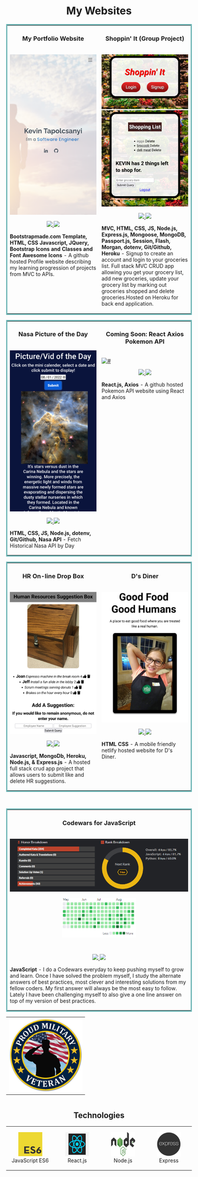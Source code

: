 

<h1 align="center">My Websites</h1>
<table bordercolor="#66b2b2">
  <!-- Start of table with Portfolio and Group Project Shoppin' It -->
  <tr>
    <td width="50%" valign="top"> <!--Start of Portfolio Website to use 50% of the window-->
      <h3 align="center">My Portfolio Website</h3>
      <br /> <!--Click Profile Image to open a new window to Profile website-->
      <a target="_blank" href="https://kevintapolcsanyi.netlify.app/">
        <img src="images/portfolio.png" width="100%" alt="#"/>
      </a>
      <br />
      <p align="center"> <!--Click repo icon to link to GitHub Portfolio repo-->
      <a target="_blank" href="https://github.com/KevinTapol/PortfolioC" >
        <img src="https://img.shields.io/static/v1?label=|&message=REPO&color=23555f&style=plastic&logo=github&logo-color=white"/>
      </a>  <!--Click website icon to open a new window to Profile website-->
      <a target="_blank" href="https://kevintapolcsanyi.netlify.app/" >
          <img src="https://img.shields.io/static/v1?label=|&message=WEBSITE&color=cdf998&style=plastic&logo=wordpress&logo-color=white"/>
      </a>
      </p> <!--Description of technologies and functionality of Portfolio website-->
      <p><strong>Bootstrapmade.com Template, HTML, CSS Javascript, JQuery, Bootstrap Icons and Classes and Font Awesome Icons </strong> - A github hosted Profile website describing my learning progression of projects from MVC to APIs.</p>
    </td> <!--End of Portfolio-->
    <td width="50%" valign="top"> <!--Start of Shoppin' It taking 50% of view window-->
      <h3 align="center">Shoppin' It (Group Project)</h3>
      <br /> <!--Click the Shoppin'It image to open a new window to Nasa API website-->
      <a target="_blank" href="https://group-project-shoppin-it.herokuapp.com/">
        <img src="images/ShoppinItHome.png" width="100%"  alt="#"/>
      </a><a target="_blank" href="https://group-project-shoppin-it.herokuapp.com/">
        <img src="images/ShoppinItList.png" width="100%"  alt="#"/>
      </a>
      <br />
      <p align="center"> <!--Click repo icon link to open a new window to Shoppin'It Group Project GitHub repo-->
      <a target="_blank" href="https://github.com/KevinTapol/GroupProjectShoppingList" >
        <img src="https://img.shields.io/static/v1?label=|&message=REPO&color=23555f&style=plastic&logo=github&logo-color=white"/>
      </a> <!--Click website icon link to open a new window to Shoppin'It Group Project website-->
      <a target="_blank" href="https://group-project-shoppin-it.herokuapp.com/" >
        <img src="https://img.shields.io/static/v1?label=|&message=WEBSITE&color=cdf998&style=plastic&logo=wordpress&logo-color=white"/>
      </a>
      </p> <!--Desciption of technologies and functionality of Shoppin'It Group Project-->
        <p><strong>MVC, HTML, CSS, JS, Node.js, Express.js, Mongoose, MongoDB, Passport.js, Session, Flash, Morgan, dotenv, Git/Github, Heroku</strong> - Signup to create an account and login to your groceries list. Full stack MVC CRUD app allowing you get your grocery list, add new groceries, update your grocery list by marking out groceries shopped and delete groceries.Hosted on Heroku for back end application.</p>
    </td> <!--End of Shoppin'It Group Project-->
  </tr> <!--End of table row of Portfolio and Shoppin'It-->
</table>

<!-- Start of table with Nasa API and React Pokemon Api -->
<table bordercolor="#66b2b2">
  <!-- Start of table with Portfolio and Nasa Api -->
  <tr>
    <td width="50%" valign="top"> <!--Start of Nasa API taking 50% of view window-->
      <h3 align="center">Nasa Picture of the Day</h3>
      <br /> <!--Click Nasa Api image to open a new window to Nasa API website-->
      <a target="_blank" href="https://kevintapol.github.io/NasaApi/index.html">
        <img src="images/nasaapi.png" width="100%"  alt="#"/>
      </a>
      <br />
      <p align="center"> <!--Click repo icon link to open a new window to Nasa API GitHub repo-->
      <a target="_blank" href="https://github.com/KevinTapol/NasaApi" >
        <img src="https://img.shields.io/static/v1?label=|&message=REPO&color=23555f&style=plastic&logo=github&logo-color=white"/>
      </a> <!--Click website icon link to open a new window to Nasa API website-->
      <a target="_blank" href="https://kevintapol.github.io/NasaApi/index.html" >
        <img src="https://img.shields.io/static/v1?label=|&message=WEBSITE&color=cdf998&style=plastic&logo=wordpress&logo-color=white"/>
      </a>
      </p> <!--Desciption of technologies and functionality of Nasa API-->
        <p><strong>HTML, CSS, JS, Node.js, dotenv, Git/Github, Nasa API</strong> - Fetch Historical Nasa API by Day</p>
    </td> <!--End of Nasa API-->
    <td width="50%" valign="top"> <!--Start of React Pokemon API Website to use 50% of the window-->
      <h3 align="center">Coming Soon: React Axios Pokemon API</h3>
      <br /> <!--Click Profile Image to open a new window to Profile website-->
      <a target="_blank" href="">
        <img src="images/pokemon.png" width="100%" alt="#"/>
      </a>
      <br />
      <p align="center"> <!--Click repo icon to link to GitHub React Pokemon API repo-->
      <a target="_blank" href="#" >
        <img src="https://img.shields.io/static/v1?label=|&message=REPO&color=23555f&style=plastic&logo=github&logo-color=white"/>
      </a>  <!--Click website icon to open a new window to Profile website-->
      <a target="_blank" href="#" >
          <img src="https://img.shields.io/static/v1?label=|&message=WEBSITE&color=cdf998&style=plastic&logo=wordpress&logo-color=white"/>
      </a>
      </p> <!--Description of technologies and functionality of Portfolio website-->
      <p><strong>React.js, Axios</strong> - A github hosted Pokemon API website using React and Axios</p>
    </td> <!--End of Portfolio-->
    
  </tr> <!--End of table row of Portfolio and Nasa API-->
</table>

<!-- Start of table with HR box and D's Diner -->
<table bordercolor="#66b2b2">
  <!-- Start of HR Box and D's Diner table row -->
  <tr>
    <td width="50%" valign="top"> <!--Set table to use 50% of the window for HR Box-->
      <h3 align="center">HR On-line Drop Box</h3>
      <br /> <!--Click on image and open a new window to the HR Box website-->
      <a target="_blank" href="https://hr-box.herokuapp.com/">
        <img src="images/HrBox.png" width="100%" alt="#"/>
      </a>
      <br />
      <p align="center"> <!--Click for GitHub repo link to HR Box-->
      <a target="_blank" href="https://github.com/KevinTapol/HR-Box" >
        <img src="https://img.shields.io/static/v1?label=|&message=REPO&color=23555f&style=plastic&logo=github&logo-color=white"/>
      </a> <!--Click on link to project website and open a new window to the HR Box website-->
      <a target="_blank" href="https://hr-box.herokuapp.com/" >
        <img src="https://img.shields.io/static/v1?label=|&message=WEBSITE&color=cdf998&style=plastic&logo=wordpress&logo-color=white"/>
      </a>
      </p> <!--Desription of technologies used and what the HR Box functionality -->
        <p><strong>Javascript, MongoDb, Heroku, Node.js, & Express.js</strong> - A hosted full stack crud app project that allows users to submit like and delete HR suggestions.</p>
    </td>
    <td width="50%" valign="top"> <!--Set table to use 50% of the window-->
      <h3 align="center">D's Diner</h3> <!--Start of D's Diner-->
        <br /> <!--Click on project image and open a new window to D's Diner website-->
        <a target="_blank" href="https://dees-diner.netlify.app/">
          <img src="images/D'sDiner.png" width="100%"  alt="#"/>
        </a>
        <br />
        <p align="center"> <!--Click for link to D's Diner GitHub repo-->
        <a target="_blank" href="https://github.com/KevinTapol/diner">
          <img src="https://img.shields.io/static/v1?label=|&message=REPO&color=23555f&style=plastic&logo=github&logo-color=white"/>
        </a> <!--Click website icon link to open a new window to D's Diner website-->
        <a target="_blank" href="https://dees-diner.netlify.app/" >
          <img width="200" src="https://img.shields.io/static/v1?label=|&message=WEBSITE&color=cdf998&style=plastic&logo=wordpress&logo-color=white"/>
        </a>
        </p> <!--Description of technologies and functionality of D's Diner-->
        <p><strong>HTML CSS</strong> - A mobile friendly netlify hosted website for D's Diner. </p>
    </td> <!--End of D's Diner-->
  </tr> <!--End of table row of both HR Box and D's Diner-->
</table>
</br>


<table bordercolor="#66b2b2">
  <!-- Start of table with Portfolio and Group Project Shoppin' It -->
  <tr>
    <td width="50%" valign="top"> <!--Start of Shoppin' It taking 50% of view window-->
      <h3 align="center">Codewars for JavaScript</h3>
      <br /> <!--Click the the Ranking to go to my CodewarsProfile-->
      <a target="_blank" href="https://www.codewars.com/users/KevinTap">
        <img src="images/CodewarsRank.png" width="100%"  alt="#"/>
      </a><a target="_blank" href="https://www.codewars.com/users/KevinTap">
        <p align="center">
          <img align="center" width="200px" src="images/DailyPush.png" width="100%"  alt="#"/>
        </p>
      </a>
      <br />
      <p align="center"> <!--Click repo icon link to open a new window to Codewars GitHub repo-->
      <a target="_blank" href="https://github.com/KevinTapol/codewars-js" >
        <img src="https://img.shields.io/static/v1?label=|&message=REPO&color=23555f&style=plastic&logo=github&logo-color=white"/>
      </a> <!--Click website icon link to open a new window to My Codewars Profile-->
      <a target="_blank" href="https://www.codewars.com/users/KevinTap" >
        <img src="https://img.shields.io/static/v1?label=|&message=WEBSITE&color=cdf998&style=plastic&logo=wordpress&logo-color=white"/>
      </a>
      </p> <!--Desciption of technologies and functionality of Shoppin'It Group Project-->
        <p><strong>JavaScript</strong> - I do a Codewars everyday to keep pushing myself to grow and learn. Once I have solved the problem myself, I study the alternate answers of best practices, most clever and interesting solutions from my fellow coders. My first answer will always be the most easy to follow. Lately I have been challenging myself to also give a one line answer on top of my version of best practices.</p>
    </td> <!--End of Shoppin'It Group Project-->
  </tr> <!--End of table row of Portfolio and Shoppin'It-->
</table>

<!--I'm considering putting the Veteran image and Technologies into a table as well like the projects-->

<!-- tag that centers Image -->
<!-- <center>img</center> no longer works-->
<!-- <img align="center"> no longer works -->
<!-- <img style="margin: auto"> no longer works-->
<table align="center">
  <tr>
    <td align="center"> <img src="images/veteran.jpg" width="200px"/>
    </td>
  </tr>
</table>

</br>

<h2 style="margin-top:12px" align="center">Technologies</h2>
<!-- table for technologies -->
<table align="center">
    <tr> <!--Js--> 
        <td align="center"  width="140" height="112.43">
            <img src="images/es6.png" width="65" height="65" alt="JavaScript ES6" />
            <br>JavaScript ES6
        </td> <!--React--> 
        <td align="center"  width="140" height="112.43">
            <img src="images/react.png" width="65" height="65" alt="React.js" />
            <br>React.js
        </td> <!--Node--> 
        <td align="center"  width="140" height="112.43">
            <img src="images/node.png" width="65" height="65" alt="Node.js" />
            <br>Node.js
        </td> <!--Express--> 
        <td align="center"  width="140" height="112.43">
            <img src="images/express.png" width="65" height="65" alt="Express.js" />
            <br>Express
        </td>
        <!-- add mongoDb heroku netlify git github rename to Technologies -->
    </tr>
</table>
<!-- End of table for technologies -->
</br></br></br>

